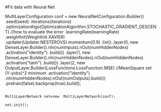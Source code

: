 #Fit data with Neural Net


MultiLayerConfiguration conf = new NeuralNetConfiguration.Builder()
			       	   .seed(seed)
							.iterations(iterations)
										.optimizationAlgo(OptimizationAlgorithm.STOCHASTIC_GRADIENT_DESCENT) //how to evaluate the error
																		     	      .learningRate(learningRate)
																			         .weightInit(WeightInit.XAVIER)
																				    .updater(Updater.NESTEROVS).momentum(0.9)
																				       .list()
																				          .layer(0, new DenseLayer.Builder().nIn(numInputs).nOut(numHiddenNodes)
																					  	    	   .activation("identity")
																							        .build())
																								   .layer(1, new DenseLayer.Builder().nIn(numHiddenNodes).nOut(numHiddenNodes)
																								   	     	    .activation("tanh")
																										         .build())
																											    .layer(2, new OutputLayer.Builder(LossFunctions.LossFunction.MSE) //MeanSquare set (Y-yobs)^2 minimum
																											    	      	  						      		       .activation("identity")
																																					            .nIn(numHiddenNodes).nOut(numOutputs).build())
																																						       .pretrain(false).backprop(true).build();

																																						        MultiLayerNetwork net=new  MultiLayerNetwork(conf);
																																									  net.init();